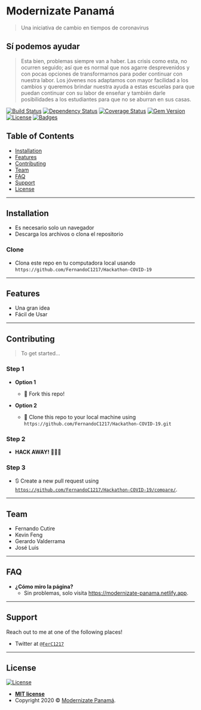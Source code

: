 # Modernizate Panamá

> Una iniciativa de cambio en tiempos de coronavirus

## Sí podemos ayudar

> Esta bien, problemas siempre van a haber. Las crisis como esta, no ocurren seguido; así que es normal que nos agarre desprevenidos y con pocas opciones de transformarnos para poder continuar con nuestra labor. Los jóvenes nos adaptamos con mayor facilidad a los cambios y queremos brindar nuestra ayuda a estas escuelas para que puedan continuar con su labor de enseñar y también darle posibilidades a los estudiantes para que no se aburran en sus casas. 

[![Build Status](http://img.shields.io/travis/badges/badgerbadgerbadger.svg?style=flat-square)](https://travis-ci.org/badges/badgerbadgerbadger) [![Dependency Status](http://img.shields.io/gemnasium/badges/badgerbadgerbadger.svg?style=flat-square)](https://gemnasium.com/badges/badgerbadgerbadger) [![Coverage Status](http://img.shields.io/coveralls/badges/badgerbadgerbadger.svg?style=flat-square)](https://coveralls.io/r/badges/badgerbadgerbadger)  [![Gem Version](http://img.shields.io/gem/v/badgerbadgerbadger.svg?style=flat-square)](https://rubygems.org/gems/badgerbadgerbadger) [![License](http://img.shields.io/:license-mit-blue.svg?style=flat-square)](http://badges.mit-license.org) [![Badges](http://img.shields.io/:badges-9/9-ff6799.svg?style=flat-square)](https://github.com/badges/badgerbadgerbadger)



## Table of Contents 

- [Installation](#installation)
- [Features](#features)
- [Contributing](#contributing)
- [Team](#team)
- [FAQ](#faq)
- [Support](#support)
- [License](#license)


---

## Installation

- Es necesario solo un navegador
- Descarga los archivos o clona el repositorio

### Clone

- Clona este repo en tu computadora local usando `https://github.com/FernandoC1217/Hackathon-COVID-19`

---

## Features
- Una gran idea
- Fácil de Usar


---

## Contributing

> To get started...

### Step 1

- **Option 1**
    - 🍴 Fork this repo!

- **Option 2**
    - 👯 Clone this repo to your local machine using `https://github.com/FernandoC1217/Hackathon-COVID-19.git`

### Step 2

- **HACK AWAY!** 🔨🔨🔨

### Step 3

- 🔃 Create a new pull request using <a href="https://github.com/FernandoC1217/Hackathon-COVID-19/compare/" target="_blank">`https://github.com/FernandoC1217/Hackathon-COVID-19/compare/`</a>.

---

## Team

- Fernando Cutire 
- Kevin Feng 
- Gerardo Valderrama 
- José Luis


---

## FAQ

- **¿Cómo miro la página?**
    - Sin problemas, solo visita https://modernizate-panama.netlify.app.

---

## Support

Reach out to me at one of the following places!

- Twitter at <a href="https://twitter.com/FerC1217" target="_blank">`@FerC1217`</a>

---

## License

[![License](http://img.shields.io/:license-mit-blue.svg?style=flat-square)](http://badges.mit-license.org)

- **[MIT license](http://opensource.org/licenses/mit-license.php)**
- Copyright 2020 © <a href="https://modernizate-panama.netlify.app" target="_blank">Modernizate Panamá</a>.
